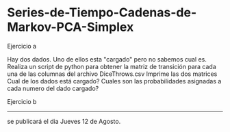# Series-de-Tiempo-Cadenas-de-Markov-PCA-Simplex

Ejercicio a

Hay dos dados.
Uno de ellos esta "cargado" pero no sabemos cual es.
Realiza un script de python para obtener la matriz de transición para cada una de las columnas del archivo DiceThrows.csv
Imprime las dos matrices
Cual de los dados está cargado?
Cuales son las probabilidades asignadas a cada numero del dado cargado?

Ejercicio b

-------
se publicará el dia Jueves 12 de Agosto.
